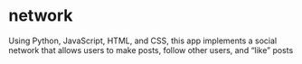 # network
Using Python, JavaScript, HTML, and CSS, this app implements a social network that allows users to make posts, follow other users, and “like” posts
